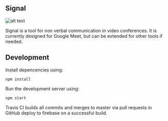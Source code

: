 ## Signal

![alt text](https://travis-ci.org/Stavrakakis/signal.svg?branch=master
 "Travis Build")

Signal is a tool for non verbal communication in video conferences. It is currently designed for Google Meet, but can be extended for other tools if needed.

## Development
Install depencencies using:

```npm install```

Run the development server using:

```npm start```

Travis CI builds all commits and merges to master via pull requests in GitHub deploy to firebase on a successful build.